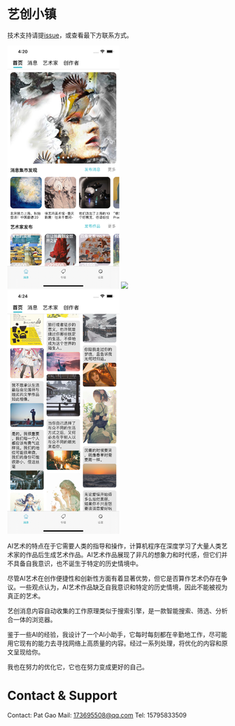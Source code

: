 # 艺创小镇

技术支持请提[issue](https://github.com/gwh111/ArtTown/issues)，或查看最下方联系方式。

<img width=256px src="img/img1.png" >
<img width=256px src="img/img2.png" >
<img width=256px src="img/img3.png" >
 
AI艺术的特点在于它需要人类的指导和操作，计算机程序在深度学习了大量人类艺术家的作品后生成艺术作品。AI艺术作品展现了非凡的想象力和时代感，但它们并不具备自我意识，也不诞生于特定的历史情境中。‌

尽管AI艺术在创作便捷性和创新性方面有着显著优势，但它是否算作艺术仍存在争议。一些观点认为，AI艺术作品缺乏自我意识和特定的历史情境，因此不能被视为真正的艺术。‌

艺创消息内容自动收集的工作原理类似于搜索引擎，是一款智能搜索、筛选、分析合一体的浏览器。

鉴于一些AI的经验，我设计了一个AI小助手，它每时每刻都在辛勤地工作，尽可能用它现有的能力去寻找网络上高质量的内容。经过一系列处理，将优化的内容和原文呈现给你。

我也在努力的优化它，它也在努力变成更好的自己。

# Contact & Support
Contact: Pat Gao
Mail: 173695508@qq.com
Tel: 15795833509
